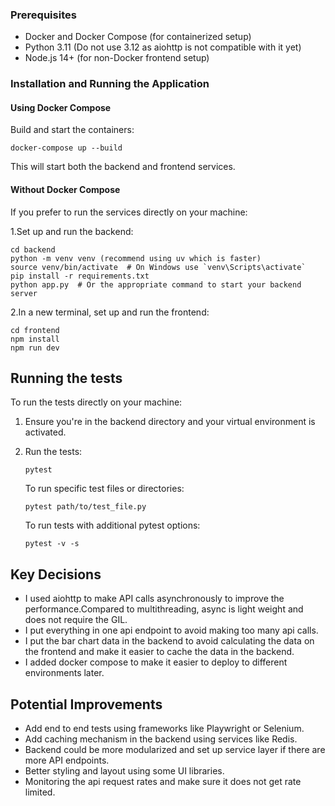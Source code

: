 
### Prerequisites

- Docker and Docker Compose (for containerized setup)
- Python 3.11 (Do not use 3.12 as aiohttp is not compatible with it yet)
- Node.js 14+ (for non-Docker frontend setup)

### Installation and Running the Application

#### Using Docker Compose

Build and start the containers:
   ```
   docker-compose up --build
   ```

   This will start both the backend and frontend services.

#### Without Docker Compose

If you prefer to run the services directly on your machine:

1.Set up and run the backend:

   ```
   cd backend
   python -m venv venv (recommend using uv which is faster)
   source venv/bin/activate  # On Windows use `venv\Scripts\activate`
   pip install -r requirements.txt
   python app.py  # Or the appropriate command to start your backend server
   ```

2.In a new terminal, set up and run the frontend:
   ```
   cd frontend
   npm install
   npm run dev
   ```

## Running the tests

To run the tests directly on your machine:

1. Ensure you're in the backend directory and your virtual environment is activated.

2. Run the tests:
   ```
   pytest
   ```

   To run specific test files or directories:
   ```
   pytest path/to/test_file.py
   ```

   To run tests with additional pytest options:
   ```
   pytest -v -s
   ```

## Key Decisions
- I used aiohttp to make API calls asynchronously to improve the performance.Compared to multithreading, async is light weight and does not require the GIL.
- I put everything in one api endpoint to avoid making too many api calls.
- I put the bar chart data in the backend to avoid calculating the data on the frontend and make it easier to cache the data in the backend.
- I added docker compose to make it easier to deploy to different environments later.

## Potential Improvements

- Add end to end tests using frameworks like Playwright or Selenium.
- Add caching mechanism in the backend using services like Redis.
- Backend could be more modularized and set up service layer if there are more API endpoints.
- Better styling and layout using some UI libraries.
- Monitoring the api request rates and make sure it does not get rate limited.
